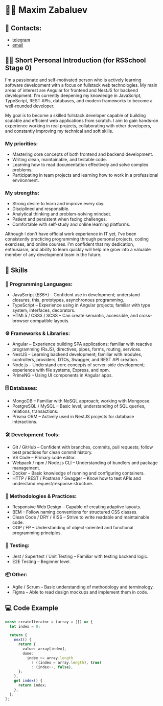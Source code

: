 # 🧑‍💻 Maxim Zabaluev

## 📨 Contacts:

- [telegram](https://t.me/maksberve)
- [email](maxim_zabaluev@icloud.com)

## 🧑‍💻 Short Personal Introduction (for RSSchool Stage 0)

I'm a passionate and self-motivated person who is actively learning software development with a focus on fullstack web technologies. My main areas of interest are Angular for frontend and NestJS for backend development. I'm currently deepening my knowledge in JavaScript, TypeScript, REST APIs, databases, and modern frameworks to become a well-rounded developer.

My goal is to become a skilled fullstack developer capable of building scalable and efficient web applications from scratch. I aim to gain hands-on experience working in real projects, collaborating with other developers, and constantly improving my technical and soft skills.

### My priorities:

- Mastering core concepts of both frontend and backend development.
- Writing clean, maintainable, and testable code.
- Learning how to read documentation effectively and solve complex problems.
- Participating in team projects and learning how to work in a professional environment.

### My strengths:

- Strong desire to learn and improve every day.
- Disciplined and responsible.
- Analytical thinking and problem-solving mindset.
- Patient and persistent when facing challenges.
- Comfortable with self-study and online learning platforms.

Although I don't have official work experience in IT yet, I've been consistently practicing programming through personal projects, coding exercises, and online courses. I'm confident that my dedication, enthusiasm, and ability to learn quickly will help me grow into a valuable member of any development team in the future.

## 💼 Skills

### 🧠 Programming Languages:

- JavaScript (ES6+) – Confident use in development; understand closures, this, prototypes, asynchronous programming.
- TypeScript – Experience using in Angular projects; familiar with type system, interfaces, decorators.
- HTML5 / CSS3 / SCSS – Can create semantic, accessible, and cross-browser compatible layouts.

### ⚙️ Frameworks & Libraries:

- Angular – Experience building SPA applications; familiar with reactive programming (RxJS), directives, pipes, forms, routing, services.
- NestJS – Learning backend development; familiar with modules, controllers, providers, DTOs, Swagger, and REST API creation.
- Node.js – Understand core concepts of server-side development; experience with file systems, Express, and npm.
- PrimeNG – Using UI components in Angular apps.

### 🗄 Databases:

- MongoDB – Familiar with NoSQL approach; working with Mongoose.
- PostgreSQL / MySQL – Basic level; understanding of SQL queries, relations, transactions.
- Prisma ORM – Actively used in NestJS projects for database interactions.

### 🛠 Development Tools:

- Git / GitHub – Confident with branches, commits, pull requests; follow best practices for clean commit history.
- VS Code – Primary code editor.
- Webpack / npm / Node.js CLI – Understanding of bundlers and package management.
- Docker – Basic knowledge of running and configuring containers.
- HTTP / REST / Postman / Swagger – Know how to test APIs and understand request/response structure.

### 📐 Methodologies & Practices:

- Responsive Web Design – Capable of creating adaptive layouts.
- BEM – Follow naming conventions for structured CSS classes.
- Clean Code / DRY / KISS – Strive to write readable and maintainable code.
- OOP / FP – Understanding of object-oriented and functional programming principles.

### 🧪 Testing:

- Jest / Supertest / Unit Testing – Familiar with testing backend logic.
- E2E Testing – Beginner level.

### 📦 Other:

- Agile / Scrum – Basic understanding of methodology and terminology.
- Figma – Able to read design mockups and implement them in code.

## 💻 Code Example

```ts
const createIterator = (array = []) => {
  let index = 0;

  return {
    next() {
      return {
        value: array[index],
        done:
          index >= array.length
            ? ((index = array.length), true)
            : (index++, false),
      };
    },
    get index() {
      return index;
    },
  };
};
```
